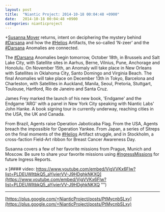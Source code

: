 ```yaml
---
layout: post
title:  "Niantic Project: 2014-10-18 00:04:48 +0900"
date:   2014-10-18 00:04:48 +0900
categories: nianticproject
---
```

+[Susanna Moyer](https://plus.google.com/101560858827970533247 "") returns, intent on deciphering the mystery behind [#Darsana](https://plus.google.com/s/%23Darsana "") and how the [#Helios](https://plus.google.com/s/%23Helios "") Artifacts, the so-called 'N-zeer' and the [#Darsana](https://plus.google.com/s/%23Darsana "") Anomalies are connected.

The [#Darsana](https://plus.google.com/s/%23Darsana "") Anomalies begin tomorrow, October 18th, in Brussels and Salt Lake City, with Satellite sites in Aarhus, Berne, Vilnius, Pune, Anchorage and Honolulu. On November 15th, an Anomaly will take place in New Orleans with Satellites in Oklahoma City, Santo Domingo and Virginia Beach. The final Anomalies will take place on December 13th in Tokyo, Barcelona and Charleston, with Satellites in Auckland, Manila, Seoul, Pretoria, Stuttgart, Toulouse, Hartford, Rio de Janeiro and Santa Cruz.

James Frey marked the launch of his new book, 'Endgame' and the Endgame 'ARG' with a panel in New York City speaking with Niantic Labs' John Hanke. A book signing tour in currently underway, reaching cities in the USA, the UK and Canada.

From Brazil, Agents raise Operation Jaboticaba Flag. From the USA, Agents breach the impossible for Operation Yankee. From Japan, a series of Sitreps on the final moments of the [#Helios](https://plus.google.com/s/%23Helios "") Artifact struggle, and in Stockholm, a cross-faction Field-Art ribbon for Breast Cancer Awareness Day.

Susanna covers a few of her favorite missions from Prague, Munich and Moscow. Be sure to share your favorite missions using [#IngressMissions](https://plus.google.com/s/%23IngressMissions "") for future Ingress Reports.

x
[#### video: https://www.youtube.com/embed/VjgVVKx6Flw?list=PLDEUWItbkQ5_aYjvierVV-J9HDghkNKXQ](https://www.youtube.com/embed/VjgVVKx6Flw?list=PLDEUWItbkQ5_aYjvierVV-J9HDghkNKXQ "")
- - -
[https://plus.google.com/+NianticProject/posts/PtMycnbSLxy](https://plus.google.com/+NianticProject/posts/PtMycnbSLxy)

